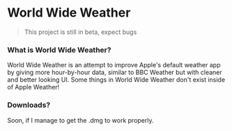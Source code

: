 # World Wide Weather

> This project is still in beta, expect bugs

### What is World Wide Weather?
World Wide Weather is an attempt to improve Apple's default weather app by giving more hour-by-hour data, similar to BBC Weather but with cleaner and better looking UI. Some things in World Wide Weather don't exist inside of Apple Weather!

### Downloads?
Soon, if I manage to get the .dmg to work properly.
